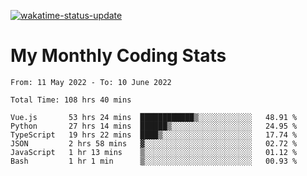 [![wakatime-status-update](https://github.com/noopurphalak/noopurphalak/workflows/wakatime-status-update/badge.svg)](https://github.com/noopurphalak/noopurphalak/actions/workflows/main.yml)

# My Monthly Coding Stats

<!--START_SECTION:waka-->

```text
From: 11 May 2022 - To: 10 June 2022

Total Time: 108 hrs 40 mins

Vue.js       53 hrs 24 mins  ████████████▒░░░░░░░░░░░░   48.91 %
Python       27 hrs 14 mins  ██████▒░░░░░░░░░░░░░░░░░░   24.95 %
TypeScript   19 hrs 22 mins  ████▒░░░░░░░░░░░░░░░░░░░░   17.74 %
JSON         2 hrs 58 mins   ▓░░░░░░░░░░░░░░░░░░░░░░░░   02.72 %
JavaScript   1 hr 13 mins    ▒░░░░░░░░░░░░░░░░░░░░░░░░   01.12 %
Bash         1 hr 1 min      ▒░░░░░░░░░░░░░░░░░░░░░░░░   00.93 %
```

<!--END_SECTION:waka-->
